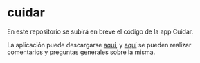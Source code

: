 # cuidar
En este repositorio se subirá en breve el código de la app Cuidar.

La aplicación puede descargarse [aquí](https://www.argentina.gob.ar/aplicaciones/coronavirus), y [aquí](https://www.argentina.gob.ar/aplicaciones/coronavirus/contanos-sobre-la-app-cuidar-covid-19) se pueden realizar comentarios y preguntas generales sobre la misma.
